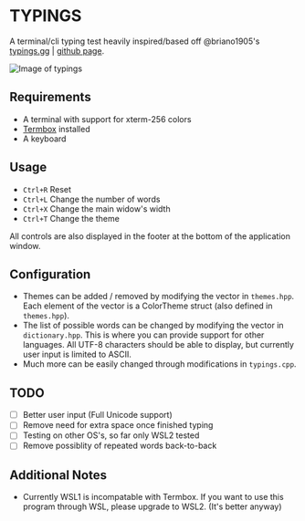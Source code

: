 # TYPINGS

A terminal/cli typing test heavily inspired/based off @briano1905's [typings.gg](https://typings.gg) | [github page](https://github.com/briano1905/typings).

![Image of typings](https://i.imgur.com/umobort.png)

## Requirements
- A terminal with support for xterm-256 colors
- [Termbox](https://github.com/nsf/termbox) installed
- A keyboard

## Usage

- `Ctrl+R` Reset
- `Ctrl+L` Change the number of words
- `Ctrl+X` Change the main widow's width
- `Ctrl+T` Change the theme

All controls are also displayed in the footer at the bottom of the application window.

## Configuration

- Themes can be added / removed by modifying the vector in `themes.hpp`. Each element of the vector is a ColorTheme struct (also defined in `themes.hpp`).
- The list of possible words can be changed by modifying the vector in `dictionary.hpp`. This is where you can provide support for other languages. All UTF-8 characters should be able to display, but currently user input is limited to ASCII.
- Much more can be easily changed through modifications in `typings.cpp`.

## TODO
- [ ] Better user input (Full Unicode support)
- [ ] Remove need for extra space once finished typing
- [ ] Testing on other OS's, so far only WSL2 tested
- [ ] Remove possiblity of repeated words back-to-back

## Additional Notes
- Currently WSL1 is incompatable with Termbox. If you want to use this program through WSL, please upgrade to WSL2. (It's better anyway)
